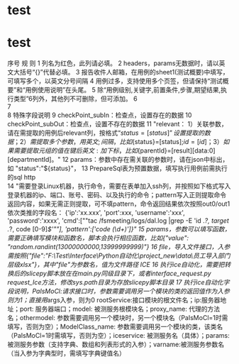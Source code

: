 # test
# test
序号	规 则
1	列名为红色，此列请必填。
2	headers，params无数据时，请以英文大括号“{}”代替必填。
3	报告收件人邮箱，在用例的sheet1(测试概要)中填写，可填写多个，以英文分号间隔
4	用例过多，支持使用多个页签，但请保持“测试概要”和“用例使用说明”在头尾。
5	除“用例级别,关键字,前置条件,步骤,期望结果,执行类型”6列外，其他列不可删除，但可添加。
6	
7	
8	特殊字段说明
9	checkPoint_subIn：检查点，设置存在的数据
10	checkPoint_subOut：检查点，设置不存在的数据
11	"relevant：
1）关联参数，请在需提取的用例后relevant列，按格式“${status}=[status]”设置提取的数据；
2）需提取多个参数，用英文;间隔，比如${status}=[status];${id}=[id]；
3）如果需要提取元组的值在键后英文:加下标，比如${parentId}=[result][data:0][departmentId]。"
12	params：参数中存在需关联的参数时，请在json中标出，如 "status":"${status}"，
13	PrepareSql表为预置数据，填写执行用例前需执行的sql
http	
14	"需要登录Linux机器，执行命令，需要在表单加入ssh列，并按照如下格式写入登录机器的ip、端口、账号、密码、以及执行的命令；pattern写入正则提取命令返回内容，如果无需正则提取，可不填pattern，命令返回结果依次按照out0/out1依次类推的字段名：
{'ip':'xx.xxx',
'port':xxx,
'username':'xxx',
'password':'xxxx',
'cmd':[""tac /fsmeeting/logs/dal.log |grep -E 'id .*?, target .*?, code [0-9]*$'""],
'pattern':['code (\d+)']}"
15	params，参数可以填写函数，需要正确填写模块和函数名，脚本会执行相应函数，比如{"value": "random.randint(13000000000,13999999999)"}
16	file，导入文件接口，入参需按照{"file":"F:\\Test\\Interface\\Python自动化\\project_new\\data\\员工导入部门层级xlsx"}，其中"file"为参数名，值为文件路径
ICE	
16	执行ice自动化，需要把转换后的slicepy脚本放在在main.py同级目录下，或者interface_request.py request_Ice方法，修改sys.path目录为存放slicepy脚本目录
17	执行ice自动化字段说明，PaIsMoCl:请求接口时，参数需要调用另一个模块的类的返回值作为入参则为1；直接用*args入参，则为0
	rootService:接口模块的根文件名；ip:服务器地址；port: 服务器端口；model: 被测服务根模块名；proxy_name: 代理的方法名；othermodel: 参数需要调用另一个模块时，另一个模块名（PaIsMoCl=1时需填写，否则为空）；ModelClass_name: 参数需要调用另一个模块的类，该类名（PaIsMoCl=1时需填写，否则为空）；iceservice: 被测服务名（具体）；params:被测服务参数（支持字典、数组和列表形式的入参）；varname:被测服务参数名（当入参为字典型时，需填写字典键值名）

